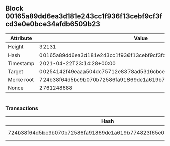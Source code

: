 ## Block 00165a89dd6ea3d181e243cc1f936f13cebf9cf3fcd3e0e0bce34afdb6509b23

Attribute | Value
--- | ---
Height | 32131
Hash | 00165a89dd6ea3d181e243cc1f936f13cebf9cf3fcd3e0e0bce34afdb6509b23
Timestamp | 2021-04-22T23:14:28+00:00
Target | 00254142f49eaaa504dc75712e8378ad5316cbcead634704b3734b6271167cc4
Merke root | 724b38f64d5bc9b070b72586fa91869de1a619b774823f65e01508fdb8736ecb
Nonce | 2761248688

```

```

### Transactions

Hash | Amount
--- | ---
[724b38f64d5bc9b070b72586fa91869de1a619b774823f65e01508fdb8736ecb](724b38f64d5bc9b070b72586fa91869de1a619b774823f65e01508fdb8736ecb.md) | 10.00000000 SKEPTI 
